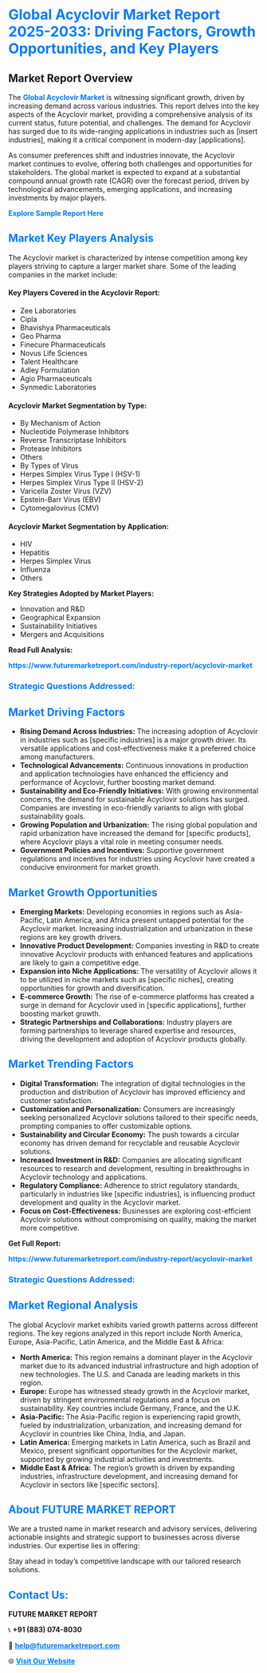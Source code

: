 <h1 style="color: #007BFF;">Global Acyclovir Market Report 2025-2033: Driving Factors, Growth Opportunities, and Key Players</h1>

<section id="overview">
<h2>Market Report Overview</h2>
<p>The <a href="https://www.futuremarketreport.com/industry-report/acyclovir-market" style="color: #007BFF; text-decoration: none;"><strong>Global Acyclovir Market</strong></a> is witnessing significant growth, driven by increasing demand across various industries. This report delves into the key aspects of the Acyclovir market, providing a comprehensive analysis of its current status, future potential, and challenges. The demand for Acyclovir has surged due to its wide-ranging applications in industries such as [insert industries], making it a critical component in modern-day [applications].</p>
<p>As consumer preferences shift and industries innovate, the Acyclovir market continues to evolve, offering both challenges and opportunities for stakeholders. The global market is expected to expand at a substantial compound annual growth rate (CAGR) over the forecast period, driven by technological advancements, emerging applications, and increasing investments by major players.</p>
</section>

<section id="overview">
<p><a href="https://www.futuremarketreport.com/request-sample/reportId=103265" style="color: #007BFF; text-decoration: none;"><strong>Explore Sample Report Here</strong></a></p>
</section>

<section id="key-players">
<h2 style="color: #007BFF;">Market Key Players Analysis</h2>
<p>The Acyclovir market is characterized by intense competition among key players striving to capture a larger market share. Some of the leading companies in the market include:</p>
<h4>Key Players Covered in the Acyclovir Report:</h4>
<ul><li>Zee Laboratories</li><li>Cipla</li><li>Bhavishya Pharmaceuticals</li><li>Geo Pharma</li><li>Finecure Pharmaceuticals</li><li>Novus Life Sciences</li><li>Talent Healthcare</li><li>Adley Formulation</li><li>Agio Pharmaceuticals</li><li>Synmedic Laboratories</li></ul>
<h4>Acyclovir Market Segmentation by Type:</h4>
<ul><li>By Mechanism of Action</li><li>Nucleotide Polymerase Inhibitors</li><li>Reverse Transcriptase Inhibitors</li><li>Protease Inhibitors</li><li>Others</li><li>By Types of Virus</li><li>Herpes Simplex Virus Type I (HSV-1)</li><li>Herpes Simplex Virus Type II (HSV-2)</li><li>Varicella Zoster Virus (VZV)</li><li>Epstein-Barr Virus (EBV)</li><li>Cytomegalovirus (CMV)</li></ul>

<h4>Acyclovir Market Segmentation by Application:</h4>
<ul><li>HIV</li><li>Hepatitis</li><li>Herpes Simplex Virus</li><li>Influenza</li><li>Others</li></ul>
<p><strong>Key Strategies Adopted by Market Players:</strong></p>
<ul>
<li>Innovation and R&D</li>
<li>Geographical Expansion</li>
<li>Sustainability Initiatives</li>
<li>Mergers and Acquisitions</li>
</ul>
</section>

<section>
<p><strong>Read Full Analysis: </strong></p><a href="https://www.futuremarketreport.com/industry-report/acyclovir-market" style="color: #007BFF; text-decoration: none;"><strong>https://www.futuremarketreport.com/industry-report/acyclovir-market</strong></a>
<h3 style="color: #007BFF;">Strategic Questions Addressed:</h3>
</section>

<section id="driving-factors">
<h2 style="color: #007BFF;">Market Driving Factors</h2>
<ul>
<li><strong>Rising Demand Across Industries:</strong> The increasing adoption of Acyclovir in industries such as [specific industries] is a major growth driver. Its versatile applications and cost-effectiveness make it a preferred choice among manufacturers.</li>
<li><strong>Technological Advancements:</strong> Continuous innovations in production and application technologies have enhanced the efficiency and performance of Acyclovir, further boosting market demand.</li>
<li><strong>Sustainability and Eco-Friendly Initiatives:</strong> With growing environmental concerns, the demand for sustainable Acyclovir solutions has surged. Companies are investing in eco-friendly variants to align with global sustainability goals.</li>
<li><strong>Growing Population and Urbanization:</strong> The rising global population and rapid urbanization have increased the demand for [specific products], where Acyclovir plays a vital role in meeting consumer needs.</li>
<li><strong>Government Policies and Incentives:</strong> Supportive government regulations and incentives for industries using Acyclovir have created a conducive environment for market growth.</li>
</ul>
</section>

<section id="growth-opportunities">
<h2 style="color: #007BFF;">Market Growth Opportunities</h2>
<ul>
<li><strong>Emerging Markets:</strong> Developing economies in regions such as Asia-Pacific, Latin America, and Africa present untapped potential for the Acyclovir market. Increasing industrialization and urbanization in these regions are key growth drivers.</li>
<li><strong>Innovative Product Development:</strong> Companies investing in R&D to create innovative Acyclovir products with enhanced features and applications are likely to gain a competitive edge.</li>
<li><strong>Expansion into Niche Applications:</strong> The versatility of Acyclovir allows it to be utilized in niche markets such as [specific niches], creating opportunities for growth and diversification.</li>
<li><strong>E-commerce Growth:</strong> The rise of e-commerce platforms has created a surge in demand for Acyclovir used in [specific applications], further boosting market growth.</li>
<li><strong>Strategic Partnerships and Collaborations:</strong> Industry players are forming partnerships to leverage shared expertise and resources, driving the development and adoption of Acyclovir products globally.</li>
</ul>
</section>

<section id="trending-factors">
<h2 style="color: #007BFF;">Market Trending Factors</h2>
<ul>
<li><strong>Digital Transformation:</strong> The integration of digital technologies in the production and distribution of Acyclovir has improved efficiency and customer satisfaction.</li>
<li><strong>Customization and Personalization:</strong> Consumers are increasingly seeking personalized Acyclovir solutions tailored to their specific needs, prompting companies to offer customizable options.</li>
<li><strong>Sustainability and Circular Economy:</strong> The push towards a circular economy has driven demand for recyclable and reusable Acyclovir solutions.</li>
<li><strong>Increased Investment in R&D:</strong> Companies are allocating significant resources to research and development, resulting in breakthroughs in Acyclovir technology and applications.</li>
<li><strong>Regulatory Compliance:</strong> Adherence to strict regulatory standards, particularly in industries like [specific industries], is influencing product development and quality in the Acyclovir market.</li>
<li><strong>Focus on Cost-Effectiveness:</strong> Businesses are exploring cost-efficient Acyclovir solutions without compromising on quality, making the market more competitive.</li>
</ul>
</section>

<section>
<p><strong>Get Full Report: </strong></p><a href="https://www.futuremarketreport.com/industry-report/acyclovir-market" style="color: #007BFF; text-decoration: none;"><strong>https://www.futuremarketreport.com/industry-report/acyclovir-market</strong></a>
<h3 style="color: #007BFF;">Strategic Questions Addressed:</h3>
</section>


<section id="regional-analysis">
<h2 style="color: #007BFF;">Market Regional Analysis</h2>
<p>The global Acyclovir market exhibits varied growth patterns across different regions. The key regions analyzed in this report include North America, Europe, Asia-Pacific, Latin America, and the Middle East & Africa:</p>
<ul>
<li><strong>North America:</strong> This region remains a dominant player in the Acyclovir market due to its advanced industrial infrastructure and high adoption of new technologies. The U.S. and Canada are leading markets in this region.</li>
<li><strong>Europe:</strong> Europe has witnessed steady growth in the Acyclovir market, driven by stringent environmental regulations and a focus on sustainability. Key countries include Germany, France, and the U.K.</li>
<li><strong>Asia-Pacific:</strong> The Asia-Pacific region is experiencing rapid growth, fueled by industrialization, urbanization, and increasing demand for Acyclovir in countries like China, India, and Japan.</li>
<li><strong>Latin America:</strong> Emerging markets in Latin America, such as Brazil and Mexico, present significant opportunities for the Acyclovir market, supported by growing industrial activities and investments.</li>
<li><strong>Middle East & Africa:</strong> The region’s growth is driven by expanding industries, infrastructure development, and increasing demand for Acyclovir in sectors like [specific sectors].</li>
</ul>
</section>

<footer>
<h2 style="color: #007BFF;">About FUTURE MARKET REPORT</h2>
<p>We are a trusted name in market research and advisory services, delivering actionable insights and strategic support to businesses across diverse industries. Our expertise lies in offering:</p>

<p>Stay ahead in today’s competitive landscape with our tailored research solutions.</p>

<h2 style="color: #007BFF;">Contact Us:</h2>
<p><strong>FUTURE MARKET REPORT</strong></p>
<p>📞 <strong>+91 (883) 074-8030</strong></p>
<p>📧 <strong><a href="mailto:help@futuremarketreport.com" style="color: #007BFF;">help@futuremarketreport.com</a></strong></p>
<p>🌐 <strong><a href="https://www.futuremarketreport.com/" style="color: #007BFF;">Visit Our Website</a></strong></p>
</footer>